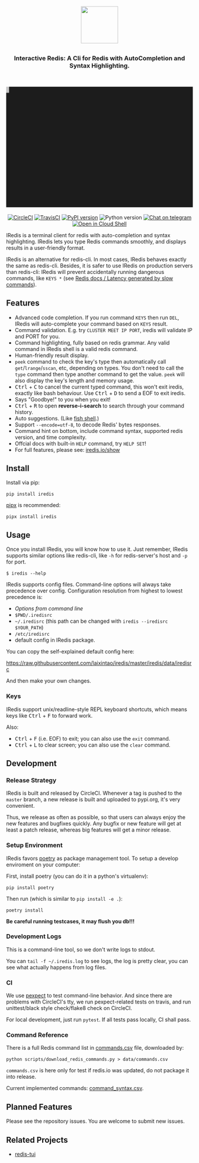 <h1 align="center">
  <img width="100" height="100" src="https://raw.githubusercontent.com/laixintao/iredis/master/docs/assets/logo.png" />
</h1>

<h3 align="center">Interactive Redis: A Cli for Redis with AutoCompletion and Syntax Highlighting.</h4>
<br />

<p align="center">
  <img src="./docs/assets/demo.svg" alt="demo">
</p>

<p align="center">
<a href="https://circleci.com/gh/laixintao/iredis"><img src="https://circleci.com/gh/laixintao/iredis.svg?style=svg" alt="CircleCI"></a>
<a href="https://travis-ci.org/laixintao/iredis"><img src="https://travis-ci.org/laixintao/iredis.svg?branch=master" alt="TravisCI"></a>
<a href="https://badge.fury.io/py/iredis"><img src="https://badge.fury.io/py/iredis.svg" alt="PyPI version"></a>
<img src="https://badgen.net/badge/python/3.6%20|%203.7%20|%203.8/" alt="Python version">
<a href="https://t.me/iredis_users"><img src="https://badgen.net/badge/icon/join?icon=telegram&amp;label=usergroup" alt="Chat on telegram"></a>
<a href="https://console.cloud.google.com/cloudshell/editor?cloudshell_git_repo=https://github.com/laixintao/iredis&amp;cloudshell_print=docs/cloudshell/run-in-docker.txt"><img src="https://badgen.net/badge/run/GoogleCloudShell/blue?icon=terminal" alt="Open in Cloud Shell"></a>
</p>

IRedis is a terminal client for redis with auto-completion and syntax highlighting. IRedis lets you type Redis commands smoothly, and displays results in a user-friendly format.

IRedis is an alternative for redis-cli. In most cases, IRedis behaves exactly the same as redis-cli. Besides, it is safer to use IRedis on production servers than redis-cli: IRedis will prevent accidentally running dangerous commands, like `KEYS *` (see [Redis docs / Latency generated by slow commands](https://redis.io/topics/latency#latency-generated-by-slow-commands)).


## Features

- Advanced code completion. If you run command `KEYS` then run `DEL`, IRedis will auto-complete your command based on `KEYS` result.
- Command validation. E.g. try `CLUSTER MEET IP PORT`, iredis will validate IP and PORT for you.
- Command highlighting, fully based on redis grammar. Any valid command in IRedis shell is a valid redis command.
- Human-friendly result display.
- `peek` command to check the key's type then automatically call `get`/`lrange`/`sscan`, etc, depending on types. You don't need to call the `type` command then type another command to get the value. `peek` will also display the key's length and memory usage.
- <kbd>Ctrl</kbd> + <kbd>C</kbd> to cancel the current typed command, this won't exit iredis, exactly like bash behaviour. Use <kbd>Ctrl</kbd> + <kbd>D</kbd> to send a EOF to exit iredis.
- Says "Goodbye!" to you when you exit!
- <kbd>Ctrl</kbd> + <kbd>R</kbd> to open **reverse-i-search** to search through your command history.
- Auto suggestions. (Like [fish shell](http://fishshell.com/).)
- Support `--encode=utf-8`, to decode Redis' bytes responses.
- Command hint on bottom, include command syntax, supported redis version, and time complexity.
- Offcial docs with built-in `HELP` command, try `HELP SET`!
- For full features, please see: [iredis.io/show](https://www.iredis.io/show/)

## Install

Install via pip:

```
pip install iredis
```

[pipx](https://github.com/pipxproject/pipx) is recommended:

```
pipx install iredis
```

## Usage

Once you install IRedis, you will know how to use it. Just remember, IRedis
supports similar options like redis-cli, like `-h` for redis-server's host
and `-p` for port. 

```
$ iredis --help
```

IRedis supports config files. Command-line options will always take precedence
over config. Configuration resolution from highest to lowest precedence is:

- *Options from command line*
- `$PWD/.iredisrc`
- `~/.iredisrc` (this path can be changed with `iredis --iredisrc $YOUR_PATH`)
- `/etc/iredisrc`
- default config in IRedis package.

You can copy the self-explained default config here: 

https://raw.githubusercontent.com/laixintao/iredis/master/iredis/data/iredisrc

And then make your own changes.

### Keys

IRedis support unix/readline-style REPL keyboard shortcuts, which means keys like
<kbd>Ctrl</kbd> + <kbd>F</kbd> to forward work.

Also:

- <kbd>Ctrl</kbd> + <kbd>F</kbd> (i.e. EOF) to exit; you can also use the `exit` command.
- <kbd>Ctrl</kbd> + <kbd>L</kbd> to clear screen; you can also use the `clear` command.

## Development

### Release Strategy

IRedis is built and released by CircleCI. Whenever a tag is pushed to the `master` branch, a new release is built and uploaded to pypi.org, it's very convenient.

Thus, we release as often as possible, so that users can always enjoy the new features and bugfixes quickly. Any bugfix or new feature will get at least a patch release, whereas big features will get a minor release.

### Setup Environment

IRedis favors [poetry](https://github.com/sdispater/poetry) as package management tool. To setup a develop enviroment on your computer:

First, install poetry (you can do it in a python's virtualenv):

```
pip install poetry
```

Then run (which is similar to `pip install -e .`):

```
poetry install
```

**Be careful running testcases, it may flush you db!!!**

### Development Logs

This is a command-line tool, so we don't write logs to stdout.

You can `tail -f ~/.iredis.log` to see logs, the log is pretty clear,
you can see what actually happens from log files.

### CI

We use [pexpect](https://pexpect.readthedocs.io/en/stable/) to test command-line
behavior. And since there are problems with CircleCI's tty, we run
pexpect-related tests on travis, and run unittest/black style check/flake8 check
on CircleCI.

For local development, just run `pytest`. If all tests pass locally, CI shall pass.

### Command Reference

There is a full Redis command list in [commands.csv](docs/commands.csv) file, downloaded by:

```
python scripts/download_redis_commands.py > data/commands.csv
```

`commands.csv` is here only for test if redis.io was updated, do not package it into release.

Current implemented commands: [command_syntax.csv](iredis/data/command_syntax.csv).

## Planned Features

Please see the repository issues. You are welcome to submit new issues.

## Related Projects

- [redis-tui](https://github.com/mylxsw/redis-tui)
